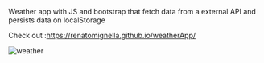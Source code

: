 Weather app with JS and bootstrap that fetch data from a external API and persists data on localStorage

Check out :https://renatomignella.github.io/weatherApp/

![weather](https://user-images.githubusercontent.com/67004480/112703004-54d96b80-8e8d-11eb-8a4f-36c06a8eccb2.JPG)




